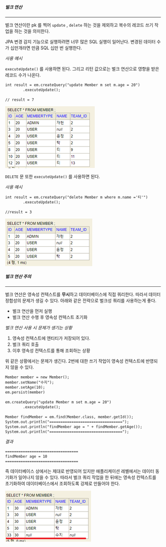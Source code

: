 
##### 벌크 연산
---
벌크 연산이란 pk 를 찍어 `update` , `delete` 하는 것을 제외하고 복수의 레코드 쓰기 작업을 하는 것을 의미한다.

JPA 변경 감지 기능으로 실행하려면 너무 많은 SQL 실행이 일어난다. 변경된 데이터 수가 십만개라면 만큼 SQL 십만 번 실행한다. 


*사용 예시*

`executeUpdate()` 를 사용하면 된다. 그리고 리턴 값으로는 벌크 연산으로 영향을 받은 레코드 수가 나온다.

```
int result = em.createQuery("update Member m set m.age = 20")  
        .executeUpdate(); 

// result = 7
```


![[Pasted image 20231106223149.png]](../images/Pasted%20image%2020231106223149.png)

`DELETE` 문 또한 `executeUpdate()` 를 사용하면 된다.

*사용 예시*

```
int result = em.createQuery("delete Member m where m.name ='티'")  
        .executeUpdate();

//result = 3
```


![[Pasted image 20231106223326.png]](../images/Pasted%20image%2020231106223326.png)

##### 벌크 연산 주의
---
벌크 연산은 영속성 컨텍스트를 **무시**하고 데이터베이스에 직접 쿼리한다. 따라서 데이터 정합성의 문제가 생길 수 있다. 아래와 같은 전략으로 벌크성 쿼리를 사용하는게 좋다.

- 벌크 연산을 먼저 실행
- 벌크 연산 수행 후 영속성 컨텍스트 초기화



*벌크 연산 사용 시 문제가 생기는 상황*

1. 영속성 컨텍스트에 엔티티가 저장되어 있다.
2. 벌크 쿼리 호출
3. 이후 영속성 컨텍스트를 통해 조회하는 상황

위 같은 상황에서는 문제가 생긴다. 2번에 대한 쓰기 작업이 영속성 컨텍스트에 반영되지 않을 수 있다.


```
Member member = new Member();  
member.setName("수지");  
member.setAge(10);  
em.persist(member)

em.createQuery("update Member m set m.age = 20")  
        .executeUpdate(); 
  
Member findMember = em.find(Member.class, member.getId());  
System.out.println("=================================");  
System.out.println("findMember age = " + findMember.getAge());  
System.out.println("=================================");
```

*결과*

```
=================================
findMember age = 10
=================================
```


즉 데이터베이스 상에서는 제대로 반영되어 있지만 애플리케이션 레벨에서는 데이터 동기화가 일어나지 않을 수 있다. 따라서 벌크 쿼리 작업을 한 뒤에는 영속성 컨텍스트를 초기화하여 데이터베이스에서 조회하도록 강제로 만들어야 한다.

![[Pasted image 20231106224523.png]](../images/Pasted%20image%2020231106224523.png)
